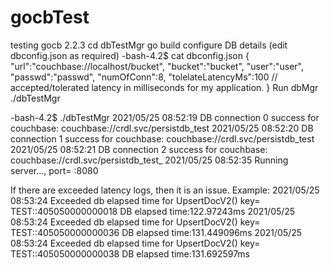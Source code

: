 # gocbTest
testing gocb 2.2.3
cd dbTestMgr
go build
configure DB details (edit dbconfig.json as required)
-bash-4.2$ cat dbconfig.json
{
   "url":"couchbase://localhost/bucket",
   "bucket":"bucket",
   "user":"user",
   "passwd":"passwd",
   "numOfConn":8,
   "tolelateLatencyMs":100   // accepted/tolerated latency in milliseconds for  my application.
}
Run dbMgr
./dbTestMgr

-bash-4.2$ ./dbTestMgr 
2021/05/25 08:52:19 DB connection 0 success for couchbase: couchbase://crdl.svc/persistdb_test
2021/05/25 08:52:20 DB connection 1 success for couchbase: couchbase://crdl.svc/persistdb_test
2021/05/25 08:52:21 DB connection 2 success for couchbase: couchbase://crdl.svc/persistdb_test_
2021/05/25 08:52:35 Running server..., port= :8080

If there are exceeded latency logs, then it is an issue.
Example:
2021/05/25 08:53:24 Exceeded db elapsed time for UpsertDocV2() key= TEST::405050000000018 DB elapsed time:122.97243ms
2021/05/25 08:53:24 Exceeded db elapsed time for UpsertDocV2() key= TEST::405050000000036 DB elapsed time:131.449096ms
2021/05/25 08:53:24 Exceeded db elapsed time for UpsertDocV2() key= TEST::405050000000038 DB elapsed time:131.692597ms
